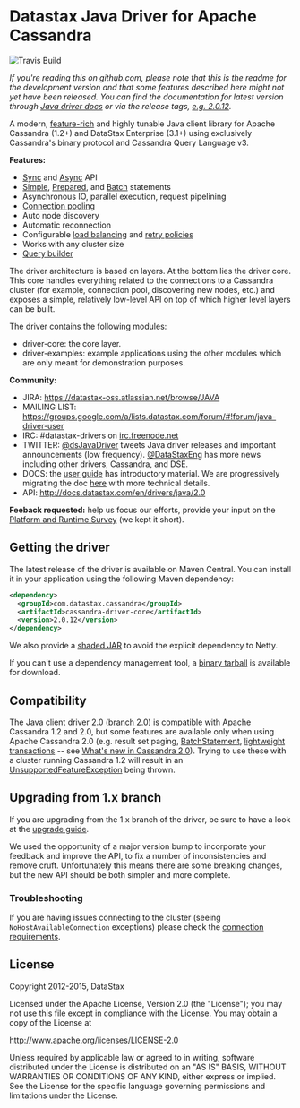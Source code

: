 # Datastax Java Driver for Apache Cassandra

![Travis Build](https://travis-ci.org/datastax/java-driver.svg?branch=2.0)

*If you're reading this on github.com, please note that this is the readme
for the development version and that some features described here might
not yet have been released. You can find the documentation for latest
version through [Java driver
docs](http://datastax.github.io/java-driver/) or via the release tags,
[e.g.
2.0.12](https://github.com/datastax/java-driver/tree/2.0.12).*

A modern, [feature-rich](features/) and highly tunable Java client
library for Apache Cassandra (1.2+) and DataStax Enterprise (3.1+) using
exclusively Cassandra's binary protocol and Cassandra Query Language v3.

**Features:**

* [Sync][sync] and [Async][async] API
* [Simple][simple_st], [Prepared][prepared_st], and [Batch][batch_st] statements
* Asynchronous IO, parallel execution, request pipelining
* [Connection pooling][pool]
* Auto node discovery
* Automatic reconnection
* Configurable [load balancing][lbp] and [retry policies][retry_policy]
* Works with any cluster size
* [Query builder][query_builder]

[sync]: http://docs.datastax.com/en/drivers/java/2.0/com/datastax/driver/core/Session.html#execute(com.datastax.driver.core.Statement)
[async]: http://docs.datastax.com/en/drivers/java/2.0/com/datastax/driver/core/Session.html#executeAsync(com.datastax.driver.core.Statement)
[simple_st]: http://docs.datastax.com/en/drivers/java/2.0/com/datastax/driver/core/SimpleStatement.html
[prepared_st]: http://docs.datastax.com/en/drivers/java/2.0/com/datastax/driver/core/Session.html#prepare(com.datastax.driver.core.RegularStatement)
[batch_st]: http://docs.datastax.com/en/drivers/java/2.0/com/datastax/driver/core/BatchStatement.html
[pool]: features/pooling/
[lbp]: http://docs.datastax.com/en/drivers/java/2.0/com/datastax/driver/core/policies/LoadBalancingPolicy.html
[retry_policy]: http://docs.datastax.com/en/drivers/java/2.0/com/datastax/driver/core/policies/RetryPolicy.html
[query_builder]: http://docs.datastax.com/en/drivers/java/2.0/com/datastax/driver/core/querybuilder/QueryBuilder.html

The driver architecture is based on layers. At the bottom lies the driver core.
This core handles everything related to the connections to a Cassandra
cluster (for example, connection pool, discovering new nodes, etc.) and exposes a simple,
relatively low-level API on top of which higher level layers can be built.

The driver contains the following modules:

- driver-core: the core layer.
- driver-examples: example applications using the other modules which are
  only meant for demonstration purposes.

**Community:**

- JIRA: https://datastax-oss.atlassian.net/browse/JAVA
- MAILING LIST: https://groups.google.com/a/lists.datastax.com/forum/#!forum/java-driver-user
- IRC: #datastax-drivers on [irc.freenode.net](http://freenode.net)
- TWITTER: [@dsJavaDriver](https://twitter.com/dsJavaDriver) tweets Java
  driver releases and important announcements (low frequency).
  [@DataStaxEng](https://twitter.com/datastaxeng) has more news including
  other drivers, Cassandra, and DSE.
- DOCS: the [user guide](http://docs.datastax.com/en/developer/java-driver/2.0/java-driver/whatsNew2.html)
  has introductory material. We are progressively migrating the doc
  [here](features/) with more technical details.
- API: http://docs.datastax.com/en/drivers/java/2.0

**Feeback requested:** help us focus our efforts, provide your input on the [Platform and Runtime Survey](http://goo.gl/forms/qwUE6qnL7U) (we kept it short).


## Getting the driver

The latest release of the driver is available on Maven Central. You can install
it in your application using the following Maven dependency:

```xml
<dependency>
  <groupId>com.datastax.cassandra</groupId>
  <artifactId>cassandra-driver-core</artifactId>
  <version>2.0.12</version>
</dependency>
```

We also provide a [shaded JAR](http://datastax.github.io/java-driver/features/shaded_jar/)
to avoid the explicit dependency to Netty.

If you can't use a dependency management tool, a
[binary tarball](http://downloads.datastax.com/java-driver/cassandra-java-driver-2.0.12.tar.gz)
is available for download.

## Compatibility

The Java client driver 2.0 ([branch 2.0](https://github.com/datastax/java-driver/tree/2.0)) is compatible with Apache
Cassandra 1.2 and 2.0, but some features are available only when using Apache Cassandra 2.0 (e.g. result set paging,
[BatchStatement](https://github.com/datastax/java-driver/blob/2.0/driver-core/src/main/java/com/datastax/driver/core/BatchStatement.java), 
[lightweight transactions](http://docs.datastax.com/en/cql/3.1/cql/cql_using/use_ltweight_transaction_t.html)
-- see [What's new in Cassandra 2.0](http://docs.datastax.com/en/cassandra/2.0/cassandra/features/features_key_c.html)).
Trying to use these with a cluster running Cassandra 1.2 will result in 
an [UnsupportedFeatureException](https://github.com/datastax/java-driver/blob/2.0/driver-core/src/main/java/com/datastax/driver/core/exceptions/UnsupportedFeatureException.java) being thrown.

## Upgrading from 1.x branch

If you are upgrading from the 1.x branch of the driver, be sure to have a look at
the [upgrade guide](upgrade_guide/).

We used the opportunity of a major version bump to incorporate your feedback and improve the API, 
to fix a number of inconsistencies and remove cruft. 
Unfortunately this means there are some breaking changes, but the new API should be both simpler and more complete.

### Troubleshooting

If you are having issues connecting to the cluster (seeing `NoHostAvailableConnection` exceptions) please check the 
[connection requirements](https://github.com/datastax/java-driver/wiki/Connection-requirements).

## License
Copyright 2012-2015, DataStax

Licensed under the Apache License, Version 2.0 (the "License");
you may not use this file except in compliance with the License.
You may obtain a copy of the License at

http://www.apache.org/licenses/LICENSE-2.0

Unless required by applicable law or agreed to in writing, software
distributed under the License is distributed on an "AS IS" BASIS,
WITHOUT WARRANTIES OR CONDITIONS OF ANY KIND, either express or implied.
See the License for the specific language governing permissions and
limitations under the License.
